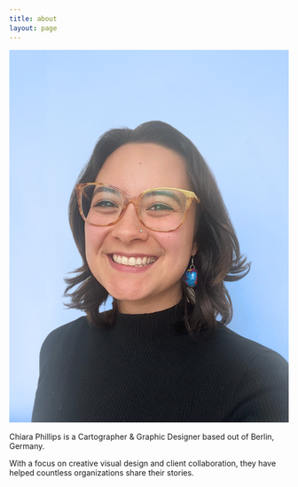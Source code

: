 ```yaml
---
title: about
layout: page
---
```


![Chiara portrait](/assets/images/2024-chiara-portrait.png)

Chiara Phillips is a Cartographer & Graphic Designer based out of Berlin, Germany.

With a focus on creative visual design and client collaboration, they have helped countless organizations share their stories.
